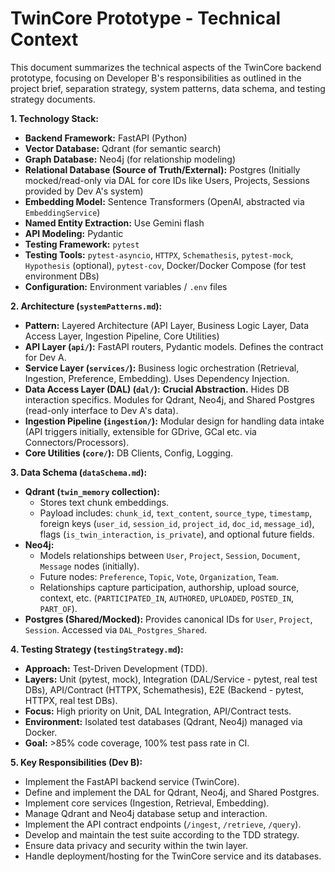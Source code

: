 # TwinCore Prototype - Technical Context

This document summarizes the technical aspects of the TwinCore backend prototype, focusing on Developer B's responsibilities as outlined in the project brief, separation strategy, system patterns, data schema, and testing strategy documents.

**1. Technology Stack:**

*   **Backend Framework:** FastAPI (Python)
*   **Vector Database:** Qdrant (for semantic search)
*   **Graph Database:** Neo4j (for relationship modeling)
*   **Relational Database (Source of Truth/External):** Postgres (Initially mocked/read-only via DAL for core IDs like Users, Projects, Sessions provided by Dev A's system)
*   **Embedding Model:** Sentence Transformers (OpenAI, abstracted via `EmbeddingService`)
*   **Named Entity Extraction:** Use Gemini flash
*   **API Modeling:** Pydantic
*   **Testing Framework:** `pytest`
*   **Testing Tools:** `pytest-asyncio`, `HTTPX`, `Schemathesis`, `pytest-mock`, `Hypothesis` (optional), `pytest-cov`, Docker/Docker Compose (for test environment DBs)
*   **Configuration:** Environment variables / `.env` files

**2. Architecture (`systemPatterns.md`):**

*   **Pattern:** Layered Architecture (API Layer, Business Logic Layer, Data Access Layer, Ingestion Pipeline, Core Utilities)
*   **API Layer (`api/`):** FastAPI routers, Pydantic models. Defines the contract for Dev A.
*   **Service Layer (`services/`):** Business logic orchestration (Retrieval, Ingestion, Preference, Embedding). Uses Dependency Injection.
*   **Data Access Layer (DAL) (`dal/`):** **Crucial Abstraction.** Hides DB interaction specifics. Modules for Qdrant, Neo4j, and Shared Postgres (read-only interface to Dev A's data).
*   **Ingestion Pipeline (`ingestion/`):** Modular design for handling data intake (API triggers initially, extensible for GDrive, GCal etc. via Connectors/Processors).
*   **Core Utilities (`core/`):** DB Clients, Config, Logging.

**3. Data Schema (`dataSchema.md`):**

*   **Qdrant (`twin_memory` collection):**
    *   Stores text chunk embeddings.
    *   Payload includes: `chunk_id`, `text_content`, `source_type`, `timestamp`, foreign keys (`user_id`, `session_id`, `project_id`, `doc_id`, `message_id`), flags (`is_twin_interaction`, `is_private`), and optional future fields.
*   **Neo4j:**
    *   Models relationships between `User`, `Project`, `Session`, `Document`, `Message` nodes (initially).
    *   Future nodes: `Preference`, `Topic`, `Vote`, `Organization`, `Team`.
    *   Relationships capture participation, authorship, upload source, context, etc. (`PARTICIPATED_IN`, `AUTHORED`, `UPLOADED`, `POSTED_IN`, `PART_OF`).
*   **Postgres (Shared/Mocked):** Provides canonical IDs for `User`, `Project`, `Session`. Accessed via `DAL_Postgres_Shared`.

**4. Testing Strategy (`testingStrategy.md`):**

*   **Approach:** Test-Driven Development (TDD).
*   **Layers:** Unit (pytest, mock), Integration (DAL/Service - pytest, real test DBs), API/Contract (HTTPX, Schemathesis), E2E (Backend - pytest, HTTPX, real test DBs).
*   **Focus:** High priority on Unit, DAL Integration, API/Contract tests.
*   **Environment:** Isolated test databases (Qdrant, Neo4j) managed via Docker.
*   **Goal:** >85% code coverage, 100% test pass rate in CI.

**5. Key Responsibilities (Dev B):**

*   Implement the FastAPI backend service (TwinCore).
*   Define and implement the DAL for Qdrant, Neo4j, and Shared Postgres.
*   Implement core services (Ingestion, Retrieval, Embedding).
*   Manage Qdrant and Neo4j database setup and interaction.
*   Implement the API contract endpoints (`/ingest`, `/retrieve`, `/query`).
*   Develop and maintain the test suite according to the TDD strategy.
*   Ensure data privacy and security within the twin layer.
*   Handle deployment/hosting for the TwinCore service and its databases. 